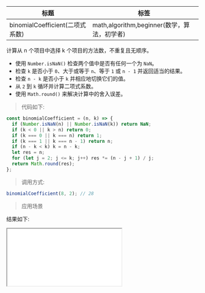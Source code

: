 | 标题                            | 标签                                        |
| ------------------------------- | ------------------------------------------- |
| binomialCoefficient(二项式系数) | math,algorithm,beginner(数学，算法，初学者) |

计算从 n 个项目中选择 k 个项目的方法数，不重复且无顺序。

- 使用 `Number.isNaN()` 检查两个值中是否有任何一个为 `NaN`。
- 检查 `k` 是否小于 `0`、大于或等于 `n`、等于 `1` 或 `n - 1` 并返回适当的结果。
- 检查 `n - k` 是否小于 `k` 并相应地切换它们的值。
- 从 `2` 到 `k` 循环并计算二项式系数。
- 使用 `Math.round()` 来解决计算中的舍入误差。

> 代码如下:

```js
const binomialCoefficient = (n, k) => {
  if (Number.isNaN(n) || Number.isNaN(k)) return NaN;
  if (k < 0 || k > n) return 0;
  if (k === 0 || k === n) return 1;
  if (k === 1 || k === n - 1) return n;
  if (n - k < k) k = n - k;
  let res = n;
  for (let j = 2; j <= k; j++) res *= (n - j + 1) / j;
  return Math.round(res);
};
```

> 调用方式:

```js
binomialCoefficient(8, 2); // 28
```

> 应用场景

<div class="code-editor" data-url="codes/javascript/html/binomialCoefficient.html" data-language="html"></div>

结果如下:

<iframe src="codes/javascript/html/binomialCoefficient.html"></iframe>
